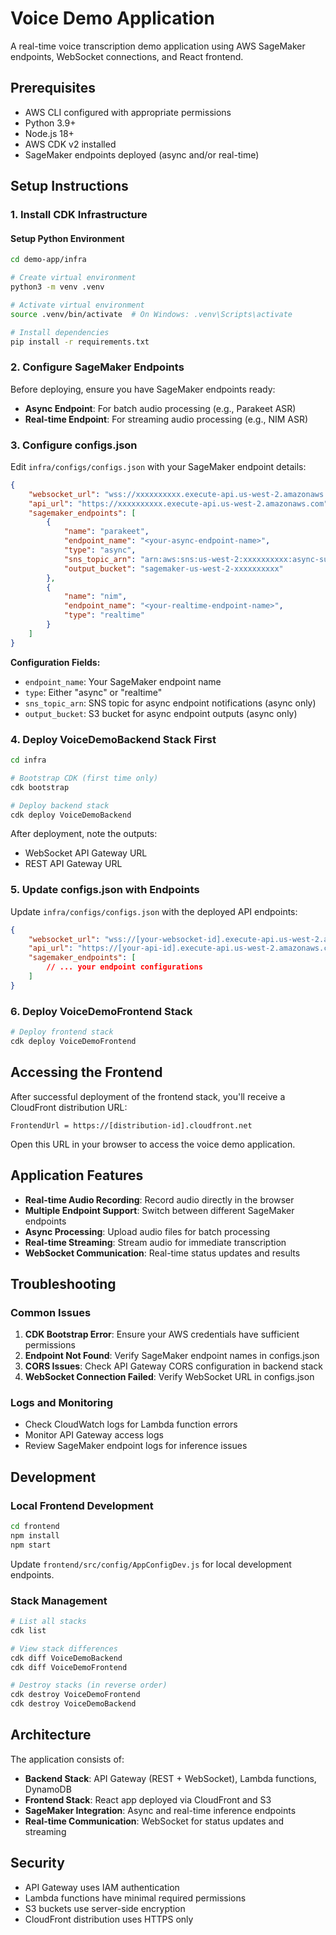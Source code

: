 # Voice Demo Application

A real-time voice transcription demo application using AWS SageMaker endpoints, WebSocket connections, and React frontend.

## Prerequisites

- AWS CLI configured with appropriate permissions
- Python 3.9+
- Node.js 18+
- AWS CDK v2 installed
- SageMaker endpoints deployed (async and/or real-time)

## Setup Instructions

### 1. Install CDK Infrastructure

#### Setup Python Environment
```bash
cd demo-app/infra

# Create virtual environment
python3 -m venv .venv

# Activate virtual environment
source .venv/bin/activate  # On Windows: .venv\Scripts\activate

# Install dependencies
pip install -r requirements.txt
```

### 2. Configure SageMaker Endpoints

Before deploying, ensure you have SageMaker endpoints ready:

- **Async Endpoint**: For batch audio processing (e.g., Parakeet ASR)
- **Real-time Endpoint**: For streaming audio processing (e.g., NIM ASR)

### 3. Configure configs.json

Edit `infra/configs/configs.json` with your SageMaker endpoint details:

```json
{
    "websocket_url": "wss://xxxxxxxxxx.execute-api.us-west-2.amazonaws.com/prod",
    "api_url": "https://xxxxxxxxxx.execute-api.us-west-2.amazonaws.com",
    "sagemaker_endpoints": [
        {
            "name": "parakeet",
            "endpoint_name": "<your-async-endpoint-name>",
            "type": "async",
            "sns_topic_arn": "arn:aws:sns:us-west-2:xxxxxxxxxx:async-success",
            "output_bucket": "sagemaker-us-west-2-xxxxxxxxxx"
        },
        {
            "name": "nim",
            "endpoint_name": "<your-realtime-endpoint-name>",
            "type": "realtime"
        }
    ]
}
```

**Configuration Fields:**
- `endpoint_name`: Your SageMaker endpoint name
- `type`: Either "async" or "realtime"
- `sns_topic_arn`: SNS topic for async endpoint notifications (async only)
- `output_bucket`: S3 bucket for async endpoint outputs (async only)

### 4. Deploy VoiceDemoBackend Stack First

```bash
cd infra

# Bootstrap CDK (first time only)
cdk bootstrap

# Deploy backend stack
cdk deploy VoiceDemoBackend
```

After deployment, note the outputs:
- WebSocket API Gateway URL
- REST API Gateway URL

### 5. Update configs.json with Endpoints

Update `infra/configs/configs.json` with the deployed API endpoints:

```json
{
    "websocket_url": "wss://[your-websocket-id].execute-api.us-west-2.amazonaws.com/prod",
    "api_url": "https://[your-api-id].execute-api.us-west-2.amazonaws.com",
    "sagemaker_endpoints": [
        // ... your endpoint configurations
    ]
}
```

### 6. Deploy VoiceDemoFrontend Stack

```bash
# Deploy frontend stack
cdk deploy VoiceDemoFrontend
```

## Accessing the Frontend

After successful deployment of the frontend stack, you'll receive a CloudFront distribution URL:

```
FrontendUrl = https://[distribution-id].cloudfront.net
```

Open this URL in your browser to access the voice demo application.

## Application Features

- **Real-time Audio Recording**: Record audio directly in the browser
- **Multiple Endpoint Support**: Switch between different SageMaker endpoints
- **Async Processing**: Upload audio files for batch processing
- **Real-time Streaming**: Stream audio for immediate transcription
- **WebSocket Communication**: Real-time status updates and results

## Troubleshooting

### Common Issues

1. **CDK Bootstrap Error**: Ensure your AWS credentials have sufficient permissions
2. **Endpoint Not Found**: Verify SageMaker endpoint names in configs.json
3. **CORS Issues**: Check API Gateway CORS configuration in backend stack
4. **WebSocket Connection Failed**: Verify WebSocket URL in configs.json

### Logs and Monitoring

- Check CloudWatch logs for Lambda function errors
- Monitor API Gateway access logs
- Review SageMaker endpoint logs for inference issues

## Development

### Local Frontend Development

```bash
cd frontend
npm install
npm start
```

Update `frontend/src/config/AppConfigDev.js` for local development endpoints.

### Stack Management

```bash
# List all stacks
cdk list

# View stack differences
cdk diff VoiceDemoBackend
cdk diff VoiceDemoFrontend

# Destroy stacks (in reverse order)
cdk destroy VoiceDemoFrontend
cdk destroy VoiceDemoBackend
```

## Architecture

The application consists of:

- **Backend Stack**: API Gateway (REST + WebSocket), Lambda functions, DynamoDB
- **Frontend Stack**: React app deployed via CloudFront and S3
- **SageMaker Integration**: Async and real-time inference endpoints
- **Real-time Communication**: WebSocket for status updates and streaming

## Security

- API Gateway uses IAM authentication
- Lambda functions have minimal required permissions
- S3 buckets use server-side encryption
- CloudFront distribution uses HTTPS only